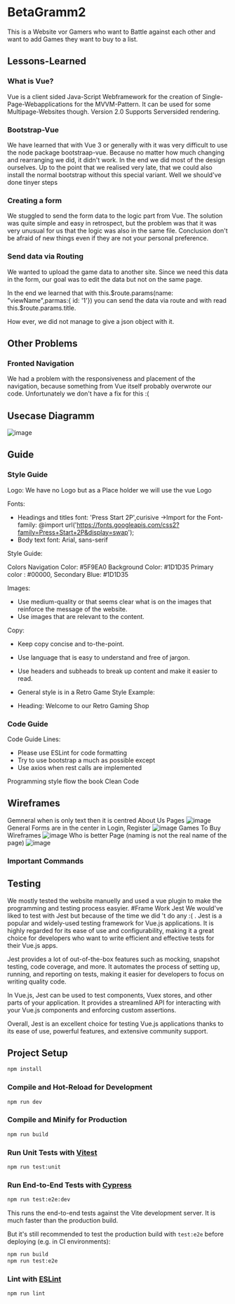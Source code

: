 # BetaGramm2
This is a Website vor Gamers who want to Battle against each other and want to add Games they want to buy to a list.

## Lessons-Learned
### What is Vue?
Vue is a client sided Java-Script Webframework for the creation of Single-Page-Webapplications for the MVVM-Pattern.
It can be used for some Multipage-Websites though.
Version 2.0 Supports Serversided rendering.
### Bootstrap-Vue
We have learned that with Vue 3 or generally with
it was very difficult to use the node package bootstraap-vue.
Because no matter how much changing and rearranging we did, it didn't work.
In the end we did most of the design ourselves.
Up to the point that we realised very late, that we could also install the normal bootstrap without this special variant.
Well we should've done tinyer steps
### Creating a form
We stuggled to send the form data to the logic part from Vue.
The solution was quite simple and easy in retrospect, but the problem was that it was very unusual for us that the logic was also in the same file. Conclusion don't be afraid of new things even if they are not your personal preference.
### Send data via Routing
We wanted to upload the game data to another site. Since we need this data in the form, our goal was to edit the data but not on the same page.

In the end we learned that with 
this.$route.params(name: "viewName",parmas:{ id: '1'})
you can send the data via route and with
read this.$route.params.title.

How ever, we did not manage to give a json object with it.
## Other Problems

### Fronted Navigation
We had a problem with the responsiveness and placement of the navigation, because something from Vue itself probably overwrote our code. Unfortunately we don't have a fix for this :(


## Usecase Diagramm
![image](https://github.com/roxy22r/BetaGramm2/assets/51272296/f71dbc3a-dfed-44fb-be32-ec6c2d4c104e)

##  Guide 
### Style Guide 
Logo: We have no Logo but as a Place holder we will use the vue Logo

Fonts:

- Headings and titles font: 'Press Start 2P',curisive ->Import for the Font-family: @import url('https://fonts.googleapis.com/css2?family=Press+Start+2P&display=swap');
- Body text font: Arial, sans-serif

Style Guide:

Colors
Navigation Color: #5F9EA0
Background Color: #1D1D35
Primary color : #00000,
Secondary Blue: #1D1D35


Images:
- Use medium-quality or that seems clear what is on the  images that reinforce the message of the website.
- Use images that are relevant to the content.

Copy:
- Keep copy concise and to-the-point.
- Use language that is easy to understand and free of jargon.
- Use headers and subheads to break up content and make it easier to read.

- General style is in a Retro Game Style
Example:
- Heading: Welcome to our Retro Gaming Shop

### Code Guide
Code Guide Lines:

- Please use ESLint for code formatting
- Try to use bootstrap a much as possible except
- Use axios when rest calls are implemented

Programming style flow the book Clean Code

## Wireframes
Gemneral when is only text then it is centred About Us Pages
![image](https://github.com/roxy22r/BetaGramm2/assets/51272296/272b8893-d814-43c4-a074-fe862cc643f6)
General Forms are in the center in Login, Register
![image](https://github.com/roxy22r/BetaGramm2/assets/51272296/1b073244-9667-4196-b0cf-e27b47090f9f)
Games To Buy Wireframes
![image](https://github.com/roxy22r/BetaGramm2/assets/51272296/4d4c64b4-078a-4bcd-93cb-80f70c4148e7)
Who is better Page (naming is not the real name of the page)
![image](https://github.com/roxy22r/BetaGramm2/assets/51272296/23d312fc-c888-41a8-9614-7c0e171313e5)



### Important Commands

## Testing 
We mostly tested the website manuelly and used a vue plugin to make the programming and testing process easyier.
#Frame Work Jest
We would've liked to test with Jest but because of the time we did 't do any :( .
Jest is a popular and widely-used testing framework for Vue.js applications. It is highly regarded for its ease of use and configurability, making it a great choice for developers who want to write efficient and effective tests for their Vue.js apps. 

Jest provides a lot of out-of-the-box features such as mocking, snapshot testing, code coverage, and more. It automates the process of setting up, running, and reporting on tests, making it easier for developers to focus on writing quality code.

In Vue.js, Jest can be used to test components, Vuex stores, and other parts of your application. It provides a streamlined API for interacting with your Vue.js components and enforcing custom assertions.

Overall, Jest is an excellent choice for testing Vue.js applications thanks to its ease of use, powerful features, and extensive community support.


## Project Setup

```sh
npm install
```

### Compile and Hot-Reload for Development

```sh
npm run dev
```

### Compile and Minify for Production

```sh
npm run build
```

### Run Unit Tests with [Vitest](https://vitest.dev/)

```sh
npm run test:unit
```

### Run End-to-End Tests with [Cypress](https://www.cypress.io/)

```sh
npm run test:e2e:dev
```

This runs the end-to-end tests against the Vite development server.
It is much faster than the production build.

But it's still recommended to test the production build with `test:e2e` before deploying (e.g. in CI environments):

```sh
npm run build
npm run test:e2e
```

### Lint with [ESLint](https://eslint.org/)

```sh
npm run lint
```
